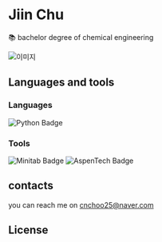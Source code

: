 # Jiin Chu

📚  bachelor degree of chemical engineering 



![이미지](https://cdn.pixabay.com/photo/2017/08/07/16/36/cat-2605502_1280.jpg)

## Languages and tools
### Languages

<img src="https://img.shields.io/badge/Python-3776AB?style=flat&logo=Python&
logoColor=white" alt="Python Badge">

### Tools

<img src="https://img.shields.io/badge/Minitab-00843D?style=flat" alt="Minitab Badge"> 
<img src="https://img.shields.io/badge/AspenTech-005B9F?style=flat&logo=azuredevops&logoColor=white" alt="AspenTech Badge">






## contacts
you can reach me on cnchoo25@naver.com

## License
